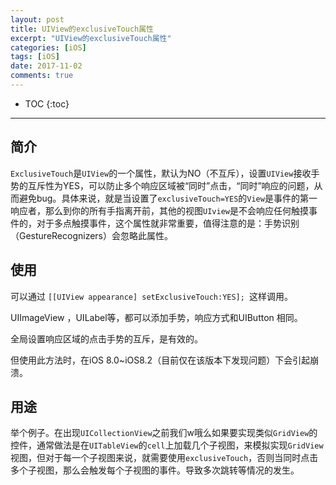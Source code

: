 ```yaml
---
layout: post
title: UIView的exclusiveTouch属性
excerpt: "UIView的exclusiveTouch属性"
categories: [iOS]
tags: [iOS]
date: 2017-11-02
comments: true
---
```


* TOC
{:toc}
---



## 简介

`ExclusiveTouch`是`UIView`的一个属性，默认为NO（不互斥），设置`UIView`接收手势的互斥性为YES，可以防止多个响应区域被“同时”点击，“同时”响应的问题，从而避免bug。具体来说，就是当设置了`exclusiveTouch=YES`的`View`是事件的第一响应者，那么到你的所有手指离开前，其他的视图`UIview`是不会响应任何触摸事件的，对于多点触摸事件，这个属性就非常重要，值得注意的是：手势识别（GestureRecognizers）会忽略此属性。

## 使用

可以通过 `[[UIView appearance] setExclusiveTouch:YES]; `这样调用。

UIImageView ，UILabel等，都可以添加手势，响应方式和UIButton 相同。

全局设置响应区域的点击手势的互斥，是有效的。

但使用此方法时，在iOS 8.0~iOS8.2（目前仅在该版本下发现问题）下会引起崩溃。

## 用途

举个例子。在出现`UICollectionView`之前我们w哦么如果要实现类似`GridView`的控件，通常做法是在`UITableView`的`cell`上加载几个子视图，来模拟实现`GridView`视图，但对于每一个子视图来说，就需要使用`exclusiveTouch`，否则当同时点击多个子视图，那么会触发每个子视图的事件。导致多次跳转等情况的发生。